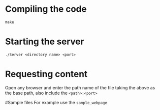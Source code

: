 # Compiling the code
``` make ```

# Starting the server
``` ./Server <directory name> <port> ```

# Requesting content
Open any browser and enter the path name of the file taking the above <directory name> as the base path, also include the <port>
``` <path>:<port> ```

#Sample files
For example use the ``` sample_webpage ```

